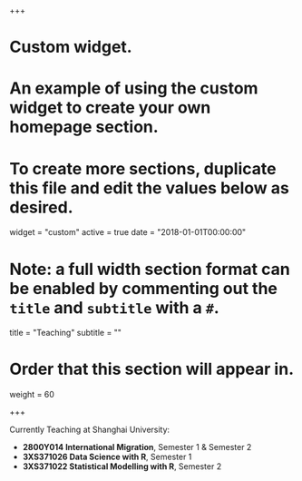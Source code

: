 +++
# Custom widget.
# An example of using the custom widget to create your own homepage section.
# To create more sections, duplicate this file and edit the values below as desired.
widget = "custom"
active = true
date = "2018-01-01T00:00:00"

# Note: a full width section format can be enabled by commenting out the `title` and `subtitle` with a `#`.
title = "Teaching"
subtitle = ""

# Order that this section will appear in.
weight = 60

+++

Currently Teaching at Shanghai University:

* **2800Y014 International Migration**, Semester 1 & Semester 2
* **3XS371026 Data Science with R**, Semester 1
* **3XS371022 Statistical Modelling with R**, Semester 2
